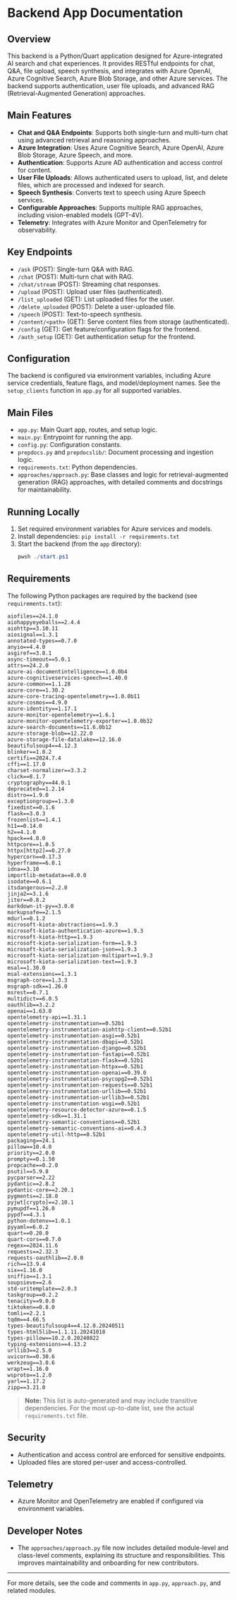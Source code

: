 # Backend App Documentation

## Overview

This backend is a Python/Quart application designed for Azure-integrated AI search and chat experiences. It provides RESTful endpoints for chat, Q&A, file upload, speech synthesis, and integrates with Azure OpenAI, Azure Cognitive Search, Azure Blob Storage, and other Azure services. The backend supports authentication, user file uploads, and advanced RAG (Retrieval-Augmented Generation) approaches.

## Main Features

- **Chat and Q&A Endpoints**: Supports both single-turn and multi-turn chat using advanced retrieval and reasoning approaches.
- **Azure Integration**: Uses Azure Cognitive Search, Azure OpenAI, Azure Blob Storage, Azure Speech, and more.
- **Authentication**: Supports Azure AD authentication and access control for content.
- **User File Uploads**: Allows authenticated users to upload, list, and delete files, which are processed and indexed for search.
- **Speech Synthesis**: Converts text to speech using Azure Speech services.
- **Configurable Approaches**: Supports multiple RAG approaches, including vision-enabled models (GPT-4V).
- **Telemetry**: Integrates with Azure Monitor and OpenTelemetry for observability.

## Key Endpoints

- `/ask` (POST): Single-turn Q&A with RAG.
- `/chat` (POST): Multi-turn chat with RAG.
- `/chat/stream` (POST): Streaming chat responses.
- `/upload` (POST): Upload user files (authenticated).
- `/list_uploaded` (GET): List uploaded files for the user.
- `/delete_uploaded` (POST): Delete a user-uploaded file.
- `/speech` (POST): Text-to-speech synthesis.
- `/content/<path>` (GET): Serve content files from storage (authenticated).
- `/config` (GET): Get feature/configuration flags for the frontend.
- `/auth_setup` (GET): Get authentication setup for the frontend.

## Configuration

The backend is configured via environment variables, including Azure service credentials, feature flags, and model/deployment names. See the `setup_clients` function in `app.py` for all supported variables.

## Main Files

- `app.py`: Main Quart app, routes, and setup logic.
- `main.py`: Entrypoint for running the app.
- `config.py`: Configuration constants.
- `prepdocs.py` and `prepdocslib/`: Document processing and ingestion logic.
- `requirements.txt`: Python dependencies.
- `approaches/approach.py`: Base classes and logic for retrieval-augmented generation (RAG) approaches, with detailed comments and docstrings for maintainability.

## Running Locally

1. Set required environment variables for Azure services and models.
2. Install dependencies: `pip install -r requirements.txt`
3. Start the backend (from the `app` directory):
   ```powershell
   pwsh ./start.ps1
   ```

## Requirements

The following Python packages are required by the backend (see `requirements.txt`):

```
aiofiles==24.1.0
aiohappyeyeballs==2.4.4
aiohttp==3.10.11
aiosignal==1.3.1
annotated-types==0.7.0
anyio==4.4.0
asgiref==3.8.1
async-timeout==5.0.1
attrs==24.2.0
azure-ai-documentintelligence==1.0.0b4
azure-cognitiveservices-speech==1.40.0
azure-common==1.1.28
azure-core==1.30.2
azure-core-tracing-opentelemetry==1.0.0b11
azure-cosmos==4.9.0
azure-identity==1.17.1
azure-monitor-opentelemetry==1.6.1
azure-monitor-opentelemetry-exporter==1.0.0b32
azure-search-documents==11.6.0b12
azure-storage-blob==12.22.0
azure-storage-file-datalake==12.16.0
beautifulsoup4==4.12.3
blinker==1.8.2
certifi==2024.7.4
cffi==1.17.0
charset-normalizer==3.3.2
click==8.1.7
cryptography==44.0.1
deprecated==1.2.14
distro==1.9.0
exceptiongroup==1.3.0
fixedint==0.1.6
flask==3.0.3
frozenlist==1.4.1
h11==0.14.0
h2==4.1.0
hpack==4.0.0
httpcore==1.0.5
httpx[http2]==0.27.0
hypercorn==0.17.3
hyperframe==6.0.1
idna==3.10
importlib-metadata==8.0.0
isodate==0.6.1
itsdangerous==2.2.0
jinja2==3.1.6
jiter==0.8.2
markdown-it-py==3.0.0
markupsafe==2.1.5
mdurl==0.1.2
microsoft-kiota-abstractions==1.9.3
microsoft-kiota-authentication-azure==1.9.3
microsoft-kiota-http==1.9.3
microsoft-kiota-serialization-form==1.9.3
microsoft-kiota-serialization-json==1.9.3
microsoft-kiota-serialization-multipart==1.9.3
microsoft-kiota-serialization-text==1.9.3
msal==1.30.0
msal-extensions==1.3.1
msgraph-core==1.3.3
msgraph-sdk==1.26.0
msrest==0.7.1
multidict==6.0.5
oauthlib==3.2.2
openai==1.63.0
opentelemetry-api==1.31.1
opentelemetry-instrumentation==0.52b1
opentelemetry-instrumentation-aiohttp-client==0.52b1
opentelemetry-instrumentation-asgi==0.52b1
opentelemetry-instrumentation-dbapi==0.52b1
opentelemetry-instrumentation-django==0.52b1
opentelemetry-instrumentation-fastapi==0.52b1
opentelemetry-instrumentation-flask==0.52b1
opentelemetry-instrumentation-httpx==0.52b1
opentelemetry-instrumentation-openai==0.39.0
opentelemetry-instrumentation-psycopg2==0.52b1
opentelemetry-instrumentation-requests==0.52b1
opentelemetry-instrumentation-urllib==0.52b1
opentelemetry-instrumentation-urllib3==0.52b1
opentelemetry-instrumentation-wsgi==0.52b1
opentelemetry-resource-detector-azure==0.1.5
opentelemetry-sdk==1.31.1
opentelemetry-semantic-conventions==0.52b1
opentelemetry-semantic-conventions-ai==0.4.3
opentelemetry-util-http==0.52b1
packaging==24.1
pillow==10.4.0
priority==2.0.0
prompty==0.1.50
propcache==0.2.0
psutil==5.9.8
pycparser==2.22
pydantic==2.8.2
pydantic-core==2.20.1
pygments==2.18.0
pyjwt[crypto]==2.10.1
pymupdf==1.26.0
pypdf==4.3.1
python-dotenv==1.0.1
pyyaml==6.0.2
quart==0.20.0
quart-cors==0.7.0
regex==2024.11.6
requests==2.32.3
requests-oauthlib==2.0.0
rich==13.9.4
six==1.16.0
sniffio==1.3.1
soupsieve==2.6
std-uritemplate==2.0.3
taskgroup==0.2.2
tenacity==9.0.0
tiktoken==0.8.0
tomli==2.2.1
tqdm==4.66.5
types-beautifulsoup4==4.12.0.20240511
types-html5lib==1.1.11.20241018
types-pillow==10.2.0.20240822
typing-extensions==4.13.2
urllib3==2.5.0
uvicorn==0.30.6
werkzeug==3.0.6
wrapt==1.16.0
wsproto==1.2.0
yarl==1.17.2
zipp==3.21.0
```

> **Note:** This list is auto-generated and may include transitive dependencies. For the most up-to-date list, see the actual `requirements.txt` file.

## Security

- Authentication and access control are enforced for sensitive endpoints.
- Uploaded files are stored per-user and access-controlled.

## Telemetry

- Azure Monitor and OpenTelemetry are enabled if configured via environment variables.

## Developer Notes

- The `approaches/approach.py` file now includes detailed module-level and class-level comments, explaining its structure and responsibilities. This improves maintainability and onboarding for new contributors.

---
For more details, see the code and comments in `app.py`, `approach.py`, and related modules.
